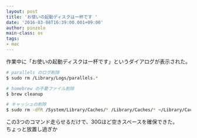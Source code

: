 ```yaml
---
layout: post
title: 'お使いの起動ディスクは一杯です '
date: '2016-03-08T16:39:00.001+09:00'
author: pinzolo
main-class: os
tags:
- mac
---
```


作業中に「お使いの起動ディスクは一杯です」というダイアログが表示された。

```bash
# parallels のログ削除
$ sudo rm /Library/Logs/parallels.*

# homebrew の不要ファイル削除
$ brew cleanup

# キャッシュの削除
$ sudo rm -dfR /System/Library/Caches/* /Library/Caches/* ~/Library/Caches/*
```

この3つのコマンド走らせるだけで、30Gほど空きスペースを確保できた。  
ちょっと放置し過ぎか
